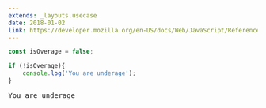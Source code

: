 ```yaml
---
extends: _layouts.usecase
date: 2018-01-02
link: https://developer.mozilla.org/en-US/docs/Web/JavaScript/Reference/Operators/Logical_Operators
---
```



```javascript
const isOverage = false;

if (!isOverage){
    console.log('You are underage');
}
```
<pre class="output">You are underage</pre>
